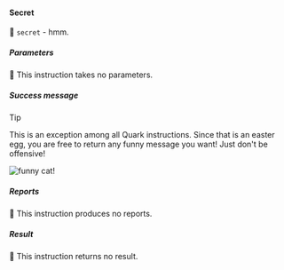 #### Secret

🔧 `secret` - hmm.

##### Parameters

🚫 This instruction takes no parameters.

##### Success message

> [!TIP]
> This is an exception among all Quark instructions. Since that is an easter egg, you are free to return any funny message you want! Just don't be offensive!

![funny cat!](https://media3.giphy.com/media/v1.Y2lkPTc5MGI3NjExeHN4c3NtdXBldG04N242cWtiaHJ3c3hocDllYnBscmlyd240cGI4ayZlcD12MV9pbnRlcm5hbF9naWZfYnlfaWQmY3Q9Zw/1VN5U3lQfT5Ty/giphy.webp)

##### Reports

🚫 This instruction produces no reports.

##### Result

🚫 This instruction returns no result.
